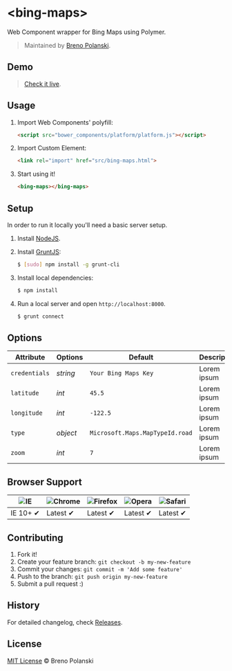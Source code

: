 # &lt;bing-maps&gt;

Web Component wrapper for Bing Maps using Polymer.

> Maintained by [Breno Polanski](https://github.com/brenopolanski).

## Demo

> [Check it live](https://github.com/msp-brasil/bing-maps-element).

## Usage

1. Import Web Components' polyfill:

    ```html
    <script src="bower_components/platform/platform.js"></script>
    ```

2. Import Custom Element:

    ```html
    <link rel="import" href="src/bing-maps.html">
    ```

3. Start using it!

    ```html
    <bing-maps></bing-maps>
    ```

## Setup

In order to run it locally you'll need a basic server setup.

1. Install [NodeJS](http://nodejs.org/download/).
2. Install [GruntJS](http://gruntjs.com/):

    ```sh
    $ [sudo] npm install -g grunt-cli
    ```

3. Install local dependencies:

    ```sh
    $ npm install
    ```

4. Run a local server and open `http://localhost:8000`.

    ```sh
    $ grunt connect
    ```

## Options

Attribute     | Options                   | Default                         | Description
---           | ---                       | ---                             | ---
`credentials` | *string*                  | `Your Bing Maps Key`            | Lorem ipsum
`latitude`    | *int*                     | `45.5`                          | Lorem ipsum
`longitude`   | *int*                     | `-122.5`                        | Lorem ipsum
`type`        | *object*                  | `Microsoft.Maps.MapTypeId.road` | Lorem ipsum
`zoom`        | *int*                     | `7`                             | Lorem ipsum

## Browser Support

![IE](https://raw.github.com/alrra/browser-logos/master/internet-explorer/internet-explorer_48x48.png) | ![Chrome](https://raw.github.com/alrra/browser-logos/master/chrome/chrome_48x48.png) | ![Firefox](https://raw.github.com/alrra/browser-logos/master/firefox/firefox_48x48.png) | ![Opera](https://raw.github.com/alrra/browser-logos/master/opera/opera_48x48.png) | ![Safari](https://raw.github.com/alrra/browser-logos/master/safari/safari_48x48.png)
--- | --- | --- | --- | --- |
IE 10+ ✔ | Latest ✔ | Latest ✔ | Latest ✔ | Latest ✔ |

## Contributing

1. Fork it!
2. Create your feature branch: `git checkout -b my-new-feature`
3. Commit your changes: `git commit -m 'Add some feature'`
4. Push to the branch: `git push origin my-new-feature`
5. Submit a pull request :)

## History

For detailed changelog, check [Releases](https://github.com/msp-brasil/bing-maps-element/releases).

## License

[MIT License](http://brenopolanski.mit-license.org/) © Breno Polanski